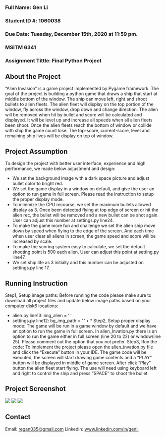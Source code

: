 <h3>Full Name: Gen Li</h3>
<h3>Student ID #: 1060038<br />
<h3>Due Date: Tuesday, December 15th, 2020 at 11:59 pm.</h3>
<h3>MSITM 6341</h3>
<h3>Assignment Tittle: Final Python Project </h3>

## About the Project
 “Alien Invasion” is a game project implemented by Pygame framework. The goal of the project is building a python game that draws a ship that start at middle bottom of the window. The ship can move left, right and shoot bullets to alien fleets. The alien fleet will display on the top portion of the window, fly across the window, drop down and change direction. The alien will be removed when hit by bullet and score will be calculated and displayed. It will be level up and increase all speeds when all alien fleets been shoot. Once the alien fleets reach the bottom of window or collide with ship the game count lose. The top-score, current-score, level and remaining ship lives will be display on top of window. 

 ## Project Assumption
 To design the project with better user interface, experience and high performance, we made below adjustment and design:
* We set the background image with a dark space picture and adjust bullet color to bright red. 
* We set the game display in a window on default, and give the user an option to run game in full screen. Please read the instruction to setup the proper display mode.
* To minimize the CPU recourse, we set the maximum bullets allowed display as 3. Once been detected flying at top edge of screen or hit the alien rec, the bullet will be removed and a new bullet can be shot again.  User can adjust this number at settings.py line24.   
* To make the game more fun and challenge we set the alien ship move down by speed when flying to the edge of the screen. And each time when user clear all aliens in screen, the game speed and score will be increased by scale.
* To make the scoring system easy to calculate, we set the default shooting point is 500 each alien. User can adjust this point at setting.py line47.
* We set ship life as 3 initially and this number can be adjusted on settings.py line 17.  

## Running Instruction
Step1, Setup image paths: Before running the code please make sure to download all project files and update below image paths based on your computer disk6 locations: 
* alien.py line13: img_alien = ‘ ’
* settings.py line12: bg_img_path = ‘ ’
•	 * Step2, Setup proper display mode: The game will be run in a game window by default and we have an option to run the game in full screen. In alien_Invation.py there is an option to run the game either in full screen (line 20 to 22) or window(line 25). Please comment out the option that you not prefer. 
Step3, Run the code: To implement the project please open the alien_invation.py file and click the “Execute” button in your IDE. The game code will be executed, the screen will start drawing game contents and a “PLAY” button will be displayed in middle of game screen. After click “Play” button the alien fleet start flying. The use will need using keyboard left and right to control the ship and press “SPACE” to shoot the bullet.   

## Project Screenshot
![](images/01.gif)
![](images/02.gif)
![](images/03.gif)

## Contact
Email: regan035@gmail.com
Linkedin: www.linkedin.com/in/genli
